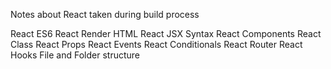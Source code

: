 Notes about React taken during build process

React ES6
React Render HTML
React JSX Syntax
React Components
React Class
React Props
React Events
React Conditionals
React Router
React Hooks
File and Folder structure